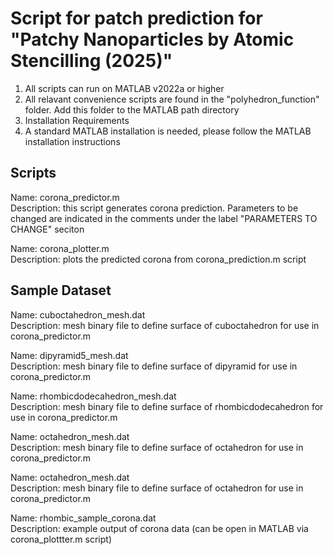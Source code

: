 # Script for patch prediction for "Patchy Nanoparticles by Atomic Stencilling (2025)" #

1. All scripts can run on MATLAB v2022a or higher
2. All relavant convenience scripts are found in the "polyhedron_function" folder. Add this folder to the MATLAB path directory
3. Installation Requirements
4. A standard MATLAB installation is needed, please follow the MATLAB installation instructions

## Scripts ##

Name: corona_predictor.m  
Description: this script generates corona prediction. Parameters to be changed are indicated in the comments under the label "PARAMETERS TO CHANGE" seciton

Name: corona_plotter.m  
Description: plots the predicted corona from corona_prediction.m script 

## Sample Dataset ##

Name: cuboctahedron_mesh.dat  
Description: mesh binary file to define surface of cuboctahedron for use in corona_predictor.m

Name: dipyramid5_mesh.dat  
Description: mesh binary file to define surface of dipyramid for use in corona_predictor.m 

Name: rhombicdodecahedron_mesh.dat  
Description: mesh binary file to define surface of rhombicdodecahedron for use in corona_predictor.m

Name: octahedron_mesh.dat  
Description: mesh binary file to define surface of octahedron for use in corona_predictor.m

Name: octahedron_mesh.dat  
Description: mesh binary file to define surface of octahedron for use in corona_predictor.m

Name: rhombic_sample_corona.dat  
Description: example output of corona data (can be open in MATLAB via corona_plottter.m script)

